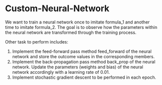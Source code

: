 # Custom-Neural-Network

We want to train a neural network once to imitate formula_1 and another time to imitate formula_2. The goal is to observe how the parameters within the neural network are transformed through the training process.

Other task to perform includes:
  1. Implement the feed-forward pass method feed_forward of the neural network and store the outcome values in the corresponding members.
  2. Implement the back-propagation pass method back_prop of the neural network. Update the parameters (weights and bias) of the neural network accordingly with a learning rate of 0.01.
  3. Implement stochastic gradient descent to be performed in each epoch.
